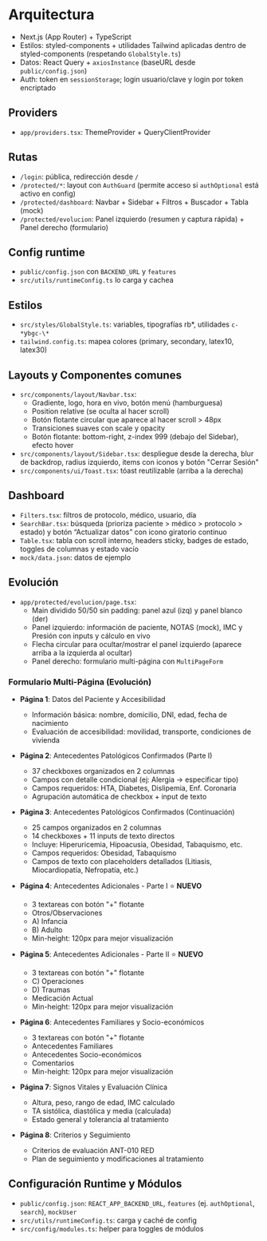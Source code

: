 # Arquitectura

- Next.js (App Router) + TypeScript
- Estilos: styled-components + utilidades Tailwind aplicadas dentro de styled-components (respetando `GlobalStyle.ts`)
- Datos: React Query + `axiosInstance` (baseURL desde `public/config.json`)
- Auth: token en `sessionStorage`; login usuario/clave y login por token encriptado

## Providers

- `app/providers.tsx`: ThemeProvider + QueryClientProvider

## Rutas

- `/login`: pública, redirección desde `/`
- `/protected/*`: layout con `AuthGuard` (permite acceso si `authOptional` está activo en config)
- `/protected/dashboard`: Navbar + Sidebar + Filtros + Buscador + Tabla (mock)
- `/protected/evolucion`: Panel izquierdo (resumen y captura rápida) + Panel derecho (formulario)

## Config runtime

- `public/config.json` con `BACKEND_URL` y `features`
- `src/utils/runtimeConfig.ts` lo carga y cachea

## Estilos

- `src/styles/GlobalStyle.ts`: variables, tipografías rb*, utilidades `c-*`y`bgc-\*`
- `tailwind.config.ts`: mapea colores (primary, secondary, latex10, latex30)

## Layouts y Componentes comunes

- `src/components/layout/Navbar.tsx`:
  - Gradiente, logo, hora en vivo, botón menú (hamburguesa)
  - Position relative (se oculta al hacer scroll)
  - Botón flotante circular que aparece al hacer scroll > 48px
  - Transiciones suaves con scale y opacity
  - Botón flotante: bottom-right, z-index 999 (debajo del Sidebar), efecto hover
- `src/components/layout/Sidebar.tsx`: despliegue desde la derecha, blur de backdrop, radius izquierdo, items con iconos y botón "Cerrar Sesión"
- `src/components/ui/Toast.tsx`: tóast reutilizable (arriba a la derecha)

## Dashboard

- `Filters.tsx`: filtros de protocolo, médico, usuario, día
- `SearchBar.tsx`: búsqueda (prioriza paciente > médico > protocolo > estado) y botón “Actualizar datos” con icono giratorio continuo
- `Table.tsx`: tabla con scroll interno, headers sticky, badges de estado, toggles de columnas y estado vacío
- `mock/data.json`: datos de ejemplo

## Evolución

- `app/protected/evolucion/page.tsx`:
  - Main dividido 50/50 sin padding: panel azul (izq) y panel blanco (der)
  - Panel izquierdo: información de paciente, NOTAS (mock), IMC y Presión con inputs y cálculo en vivo
  - Flecha circular para ocultar/mostrar el panel izquierdo (aparece arriba a la izquierda al ocultar)
  - Panel derecho: formulario multi-página con `MultiPageForm`

### Formulario Multi-Página (Evolución)

- **Página 1**: Datos del Paciente y Accesibilidad
  - Información básica: nombre, domicilio, DNI, edad, fecha de nacimiento
  - Evaluación de accesibilidad: movilidad, transporte, condiciones de vivienda

- **Página 2**: Antecedentes Patológicos Confirmados (Parte I)
  - 37 checkboxes organizados en 2 columnas
  - Campos con detalle condicional (ej: Alergia → especificar tipo)
  - Campos requeridos: HTA, Diabetes, Dislipemia, Enf. Coronaria
  - Agrupación automática de checkbox + input de texto

- **Página 3**: Antecedentes Patológicos Confirmados (Continuación)
  - 25 campos organizados en 2 columnas
  - 14 checkboxes + 11 inputs de texto directos
  - Incluye: Hiperuricemia, Hipoacusia, Obesidad, Tabaquismo, etc.
  - Campos requeridos: Obesidad, Tabaquismo
  - Campos de texto con placeholders detallados (Litiasis, Miocardiopatía, Nefropatía, etc.)

- **Página 4**: Antecedentes Adicionales - Parte I ⭐ **NUEVO**
  - 3 textareas con botón "+" flotante
  - Otros/Observaciones
  - A) Infancia
  - B) Adulto
  - Min-height: 120px para mejor visualización

- **Página 5**: Antecedentes Adicionales - Parte II ⭐ **NUEVO**
  - 3 textareas con botón "+" flotante
  - C) Operaciones
  - D) Traumas
  - Medicación Actual
  - Min-height: 120px para mejor visualización

- **Página 6**: Antecedentes Familiares y Socio-económicos
  - 3 textareas con botón "+" flotante
  - Antecedentes Familiares
  - Antecedentes Socio-económicos
  - Comentarios
  - Min-height: 120px para mejor visualización

- **Página 7**: Signos Vitales y Evaluación Clínica
  - Altura, peso, rango de edad, IMC calculado
  - TA sistólica, diastólica y media (calculada)
  - Estado general y tolerancia al tratamiento

- **Página 8**: Criterios y Seguimiento
  - Criterios de evaluación ANT-010 RED
  - Plan de seguimiento y modificaciones al tratamiento

## Configuración Runtime y Módulos

- `public/config.json`: `REACT_APP_BACKEND_URL`, `features` (ej. `authOptional`, `search`), `mockUser`
- `src/utils/runtimeConfig.ts`: carga y caché de config
- `src/config/modules.ts`: helper para toggles de módulos
